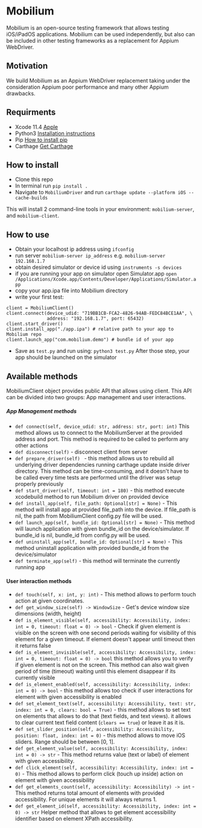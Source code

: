 # Mobilium

Mobilium is an open-source testing framework that allows testing iOS/iPadOS applications. Mobilium can be used independently, but also can be included in other testing frameworks as a replacement for Appium WebDriver.

## Motivation
We build Mobilium as an Appium WebDriver replacement taking under the consideration Appium poor performance and many other Appium drawbacks.

## Requirments
- Xcode 11.4 [Apple](https://developer.apple.com/news/releases/?id=03032020f)
- Python3 [Installation instructions](https://docs.python-guide.org/starting/install3/osx/)
- Pip [How to install pip](https://pip.pypa.io/en/stable/installing/)
- Carthage [Get Carthage](https://github.com/Carthage/Carthage)

## How to install

- Clone this repo
- In terminal run `pip install .`
- Navigate to  `MobiliumDriver` and run `carthage update --platform iOS --cache-builds`

This will install 2 command-line tools in your environment: `mobilium-server`, and `mobilium-client`.

## How to use

- Obtain your localhost ip address using `ifconfig`
- run server `mobilium-server ip_address` e.g. `mobilium-server 192.168.1.7`
- obtain desired simulator or device id using `instruments -s devices`
- if you are running your app on simulator open Simulator.app `open /Applications/Xcode.app/Contents/Developer/Applications/Simulator.app`
- copy your app.ipa file into Mobilium directory
- write your first test:
```
client = MobiliumClient()
client.connect(device_udid: "719BB1CB-FCA2-4826-94AB-FEDC84BCE1AA", \
               address: "192.168.1.7", port: 65432)
client.start_driver()
client.install_app("./app.ipa") # relative path to your app to Mobilium repo
client.launch_app("com.mobilium.demo") # bundle id of your app
```
- Save as `test.py` and run using: `python3 test.py`
After those step, your app should be launched on the simulator

## Available methods
MobiliumClient object provides public API that allows using client.
This API can be divided into two groups: App management and user interactions.
##### App Management methods
- `def connect(self, device_udid: str, address: str, port: int)`
This method allows us to connect to the MobiliumServer at the provided address and port. This method is required to be called to perform any other actions
- `def disconnect(self)` - disconnect client from server
- `def prepare_driver(self) ` - this method allows us to rebuild all underlying driver dependencies running carthage update inside driver directory. This method can be time-consuming, and it doesn't have to be called every time tests are performed until the driver was setup properly previously
- `def start_driver(self, timeout: int = 180)` - this method execute xcodebuild method to run Mobilium driver on provided device
- `def install_app(self, file_path: Optional[str] = None)` - This method will install app at provided file_path into the device. If file_path is nil, the path from MobiliumClient config.py file will be used.
- `def launch_app(self, bundle_id: Optional[str] = None)` - This method will launch application with given bundle_id on the device/simulator. If bundle_id is nil, bundle_id from config.py will be used.
- `def uninstall_app(self, bundle_id: Optional[str] = None)` - This method uninstall application with provided bundle_id from the device/simulator
- `def terminate_app(self)` - this method will terminate the currently running app


#### User interaction methods
- `def touch(self, x: int, y: int)` - This method allows to perform touch action at given coordinates.
- `def get_window_size(self) -> WindowSize` - Get's device window size dimensions (width, height)
- `def is_element_visible(self, accessibility: Accessibility, index: int = 0, timeout: float = 0) -> bool` - Check if given element is visible on the screen with one second periods waiting for visibility of this element for a given timeout. If element doesn't appear until timeout then it returns false
- `def is_element_invisible(self, accessibility: Accessibility, index: int = 0, timeout: float = 0) -> bool` this method allows you to verify if given element is not on the screen. This method can also wait given period of time (timeout) waiting until this element disappear if its currently visible
- `def is_element_enabled(self, accessibility: Accessibility, index: int = 0) -> bool` - this method allows too check if user interactions for element with given accessibility is enabled
- `def set_element_text(self, accessibility: Accessibility, text: str, index: int = 0, clears: bool = True)` - this method allows to set text on elements that allows to do that (text fields, and text views). it allows to clear current text field content (`clears == true`) or leave it as it is.
- `def set_slider_position(self, accessibility: Accessibility, position: float, index: int = 0)` - this method allows to move iOS sliders. Range should be between [0, 1].
- `def get_element_value(self, accessibility: Accessibility, index: int = 0) -> str` - This method returns value (text or label) of element with given accessibility.
- `def click_element(self, accessibility: Accessibility, index: int = 0)` - This method allows to perform click (touch up inside) action on element with given accessibility
- `def get_elements_count(self, accessibility: Accessibility) -> int` - This method returns total amount of elements with provided accessibility. For unique elements it will always returns 1.
- `def get_element_id(self, accessibility: Accessibility, index: int = 0) -> str` Helper method that allows to get element accessibility identifier based on element XPath accessibility.
